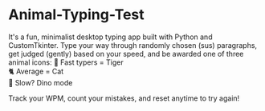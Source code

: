 # Animal-Typing-Test
It's a fun, minimalist desktop typing app built with Python and CustomTkinter. Type your way through randomly chosen (sus) paragraphs, get judged (gently) based on your speed, and be awarded one of three animal icons:
🐅 Fast typers = Tiger  
🐈 Average = Cat  
🦕 Slow? Dino mode

Track your WPM, count your mistakes, and reset anytime to try again!
